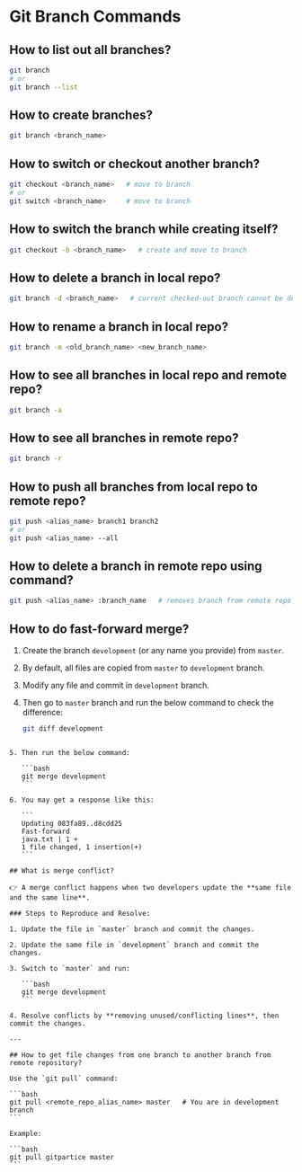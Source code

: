# Git Branch Commands

## How to list out all branches?
```bash
git branch
# or
git branch --list
````

## How to create branches?

```bash
git branch <branch_name>
```

## How to switch or checkout another branch?

```bash
git checkout <branch_name>   # move to branch
# or
git switch <branch_name>     # move to branch
```

## How to switch the branch while creating itself?

```bash
git checkout -b <branch_name>   # create and move to branch
```

## How to delete a branch in local repo?

```bash
git branch -d <branch_name>   # current checked-out branch cannot be deleted
```

## How to rename a branch in local repo?

```bash
git branch -m <old_branch_name> <new_branch_name>
```

## How to see all branches in local repo and remote repo?

```bash
git branch -a
```

## How to see all branches in remote repo?

```bash
git branch -r
```

## How to push all branches from local repo to remote repo?

```bash
git push <alias_name> branch1 branch2
# or
git push <alias_name> --all
```

## How to delete a branch in remote repo using command?

```bash
git push <alias_name> :branch_name   # removes branch from remote repo
```

## How to do fast-forward merge?

1. Create the branch `development` (or any name you provide) from `master`.  
2. By default, all files are copied from `master` to `development` branch.  
3. Modify any file and commit in `development` branch.  
4. Then go to `master` branch and run the below command to check the difference:

   ```bash
   git diff development
````

5. Then run the below command:

   ```bash
   git merge development
   ```

6. You may get a response like this:

   ```
   Updating 083fa89..d8cdd25
   Fast-forward
   java.txt | 1 +
   1 file changed, 1 insertion(+)
   ```

## What is merge conflict?

👉 A merge conflict happens when two developers update the **same file and the same line**.

### Steps to Reproduce and Resolve:

1. Update the file in `master` branch and commit the changes.

2. Update the same file in `development` branch and commit the changes.

3. Switch to `master` and run:

   ```bash
   git merge development
   ```

4. Resolve conflicts by **removing unused/conflicting lines**, then commit the changes.

---

## How to get file changes from one branch to another branch from remote repository?

Use the `git pull` command:

```bash
git pull <remote_repo_alias_name> master   # You are in development branch
```

Example:

```bash
git pull gitpartice master
```
